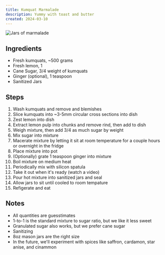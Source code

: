 ```yaml
---
title: Kumquat Marmalade
description: Yummy with toast and butter
created: 2024-03-10
---
```


![Jars of marmalade](/img/kumquat-marmalade-recipe/jars-of-marmalade.avif#small)

## Ingredients

- Fresh kumquats, ~500 grams
- Fresh lemon, 1
- Cane Sugar, 3/4 weight of kumquats
- Ginger (optional), 1 teaspoon
- Sanitized Jars

## Steps

1. Wash kumquats and remove and blemishes
1. Slice kumquats into ~3-5mm circular cross sections into dish
1. Zest lemon into dish
1. Extract lemon pulp into chunks and remove rind, then add to dish
1. Weigh mixture, then add 3/4 as much sugar by weight
1. Mix sugar into mixture
1. Macerate mixture by letting it sit at room temperature for a couple hours or
   overnight in the fridge
1. Place mixture into pot
1. (Optionally) grate 1 teaspoon ginger into mixture
1. Boil mixture on medium heat
1. Periodically mix with silicon spatula
1. Take it out when it's ready (watch a video)
1. Pour hot mixture into sanitized jars and seal
1. Allow jars to sit until cooled to room tempature
1. Refigerate and eat

## Notes

- All quantities are guesstimates
- 1-to-1 is the standard mixture to sugar ratio, but we like it less sweet
- Granulated sugar also works, but we prefer cane sugar
- Sanitizing
- 8oz mason jars are the right size
- In the future, we'll experiment with spices like saffron, cardamon, star
  anise, and cinammon
